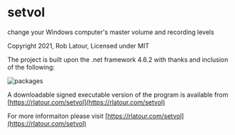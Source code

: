 # setvol
change your Windows computer's master volume and recording levels

Copyright 2021, Rob Latour, Licensed under MIT

The project is built upon the .net framework 4.6.2 with thanks and inclusion of the following:

![packages](https://rlatour.com/setvol/images/packages.jpg)

A downloadable signed executable version of the program is available from  [https://rlatour.com/setvol](https://rlatour.com/setvol)

For more informaiton please visit  [https://rlatour.com/setvol](https://rlatour.com/setvol)
